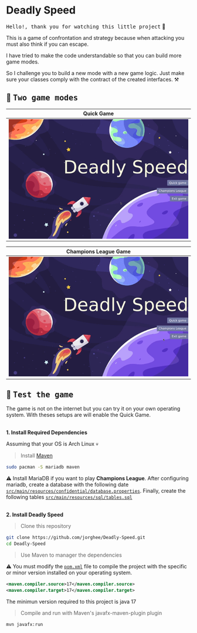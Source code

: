 # <b>Deadly Speed</b>
<samp>Hello!, thank you for watching this little project</samp> :hot_face:

This is a game of confrontation and strategy because when attacking you must also think if you can escape.

I have tried to make the code understandable so that you can build more game modes. 

So I challenge you to build a new mode with a new game logic. Just make sure your classes comply with the contract of the created interfaces. :hammer_and_pick:

## :eyes: <samp>Two game modes</samp>

| <b>Quick Game</b>                                                                                     |
|-------------------------------------------------------------------------------------------------------|
| <a href="#--------"><img src="assets/quickgame.gif" width="750px" alt="quick game"></a>               |


| <b>Champions League Game</b>                                                                          |
|-------------------------------------------------------------------------------------------------------|
| <a href="#--------"><img src="assets/leaguegame.gif" width="750px" alt="Champions league game"></a>   |


## :wrench: <samp>Test the game</samp>

The game is not on the internet but you can try it on your own operating system. With theses setups are will enable the Quick Game.

<br>
<b>1. Install Required Dependencies</b>

Assuming that your OS is Arch Linux :skull:

> Install [Maven](https://maven.apache.org/)


```sh
sudo pacman -S mariadb maven
```

:warning: Install MariaDB if you want to play **Champions League**. After configuring mariadb, create a database with the following date [`src/main/resources/confidential/database.properties`](https://github.com/jorghee/Deadly-Speed/blob/main/src/main/resources/confidential/database.properties). Finally, create the following tables [`src/main/resources/sql/tables.sql`](https://github.com/jorghee/Deadly-Speed/blob/main/src/main/resources/sql/tables.sql)

<br>
<b>2. Install Deadly Speed</b>

> Clone this repository

```sh
git clone https://github.com/jorghee/Deadly-Speed.git
cd Deadly-Speed
```

> Use Maven to manager the dependencies

:warning: You must modify the [`pom.xml`](https://github.com/jorghee/Deadly-Speed/blob/main/pom.xml) file to compile the project with the specific or minor version installed on your operating system. 

```xml
<maven.compiler.source>17</maven.compiler.source>
<maven.compiler.target>17</maven.compiler.target>
```
The minimun version required to this project is java 17

> Compile and run with Maven's javafx-maven-plugin plugin
```sh
mvn javafx:run
```


